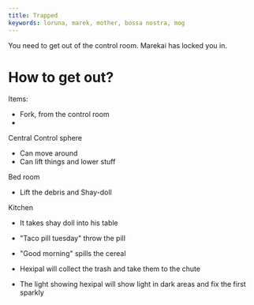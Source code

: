 ```yaml
---
title: Trapped
keywords: loruna, marek, mother, bossa nostra, mog
---
```


You need to get out of the control room. Marekai has locked you in.

# How to get out?

Items:
 - Fork, from the control room
 - 

Central Control sphere

- Can move around
- Can lift things and lower stuff

Bed room
 - Lift the debris and Shay-doll

Kitchen
 - It takes shay doll into his table

 - "Taco pill tuesday" throw the pill
 - "Good morning" spills the cereal
  - Hexipal will collect the trash and take them to the chute


- The light showing hexipal will show light in dark areas and fix the first sparkly
